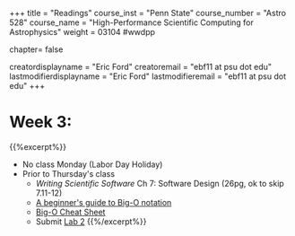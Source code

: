 +++
title = "Readings"
course_inst = "Penn State"
course_number = "Astro 528"
course_name = "High-Performance Scientific Computing for Astrophysics"
weight = 03104  #wwdpp

chapter= false

creatordisplayname = "Eric Ford"
creatoremail = "ebf11 at psu dot edu"
lastmodifierdisplayname = "Eric Ford"
lastmodifieremail = "ebf11 at psu dot edu"
+++


# Week 3:
{{%excerpt%}}
- No class Monday (Labor Day Holiday)
- Prior to Thursday's class
   + _Writing Scientific Software_ Ch 7: Software Design (26pg, ok to skip 7.11-12)
   + [A beginner's guide to Big-O notation](https://rob-bell.net/2009/06/a-beginners-guide-to-big-o-notation/)
   + [Big-O Cheat Sheet](http://bigocheatsheet.com/)
   + Submit [Lab 2](labs/lab2/)
{{%/excerpt%}}

<!--
Old links
   + [Things Everyone Should Do: Code Review](http://goodmath.scientopia.org/2011/07/06/things-everyone-should-do-code-review/) from Scientopia.org
 -->
